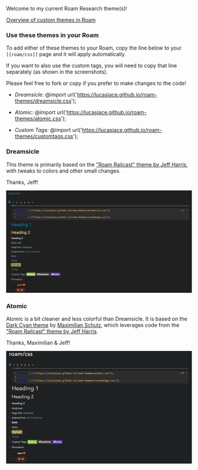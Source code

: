Welcome to my current Roam Research theme(s)!

[Overview of custom themes in Roam](https://twitter.com/Conaw/status/1268426724254945280?s=20)

### Use these themes in your Roam ###

To add either of these themes to your Roam, copy the line below to your `[[roam/css]]` page and it will apply automatically.

If you want to also use the custom tags, you will need to copy that line separately (as shown in the screenshots).

Please feel free to fork or copy if you prefer to make changes to the code!

* _Dreamsicle:_
@import url('https://lucasjace.github.io/roam-themes/dreamsicle.css');

* _Atomic:_
@import url('https://lucasjace.github.io/roam-themes/atomic.css');

* _Custom Tags:_
@import url('https://lucasjace.github.io/roam-themes/customtags.css');


### Dreamsicle ###

This theme is primarily based on the ["Roam Railcast" theme by Jeff Harris](https://github.com/jmharris903/Railscast-for-Roam-Research-Theme), with tweaks to colors and other small changes.

Thanks, Jeff!

![Dreamsicle Theme](https://github.com/lucasjace/roam-themes/blob/master/Dreamsicle.png?raw=true)


### Atomic ###

Atomic is a bit cleaner and less colorful than Dreamsicle. It is based on the [Dark Cyan theme](https://www.notion.so/Dark-Cyan-Theme-for-Roam-Research-b06aaf0b0664458b91f25d17fe305318) by [Maximilian Schulz](https://twitter.com/maxwschulz),
which leverages code from the ["Roam Railcast" theme by Jeff Harris](https://github.com/jmharris903/Railscast-for-Roam-Research-Theme).

Thanks, Maximilian & Jeff!

![Atomic Theme](https://github.com/lucasjace/roam-themes/blob/master/Atomic.png?raw=true)
